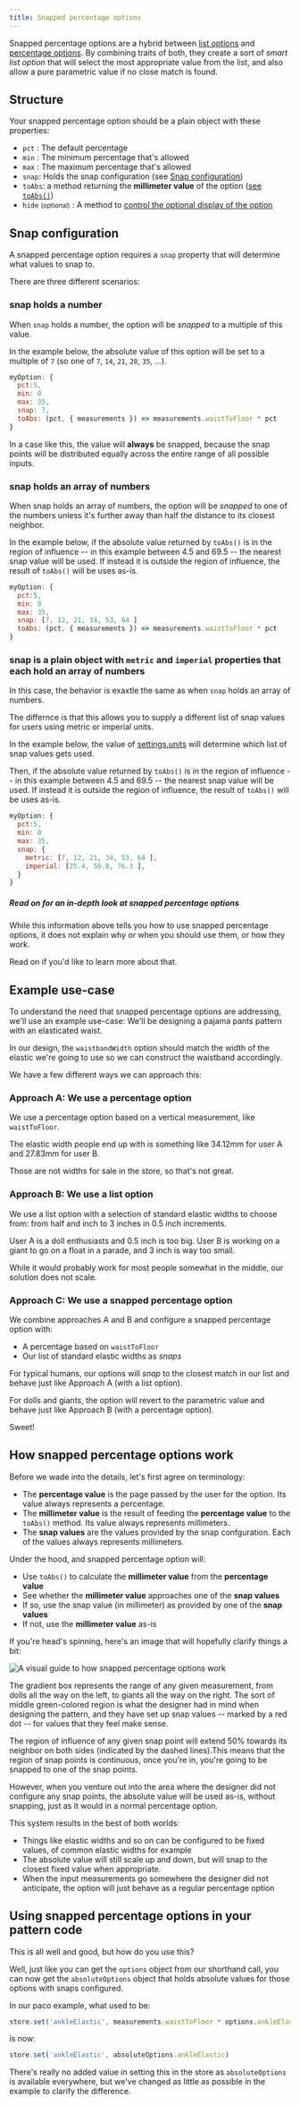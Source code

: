 ```yaml
---
title: Snapped percentage options
---
```


Snapped percentage options are a hybrid between [list options][list] and
[percentage options][pct]. By combining traits of both, they create a 
sort of *smart list option* that will select the most appropriate value
from the list, and also allow a pure parametric value if no close match 
is found.

## Structure

Your snapped percentage option should be a plain object with these properties:

 - `pct` : The default percentage 
 - `min` : The minimum percentage that's allowed
 - `max` : The maximum percentage that's allowed
 - `snap`: Holds the snap configuration (see [Snap configuration](#))
 - `toAbs`: a method returning the **millimeter value** of the option ([see `toAbs()`](toabs))
 - `hide` <small>(optional)</small> : A method to [control the optional display of the option][hide]

## Snap configuration

A snapped percentage option requires a `snap` property that will determine
what values to snap to.

There are three different scenarios:

### snap holds a number

When `snap` holds a number, the option will be *snapped* to a 
multiple of this value. 

In the example below, the absolute value of this option will be set to a multiple of `7` 
(so one of `7`, `14`, `21`, `28`, `35`, ...).

```js
myOption: {
  pct:5,
  min: 0
  max: 35,
  snap: 7,
  toAbs: (pct, { measurements }) => measurements.waistToFloor * pct
}
```

<Note>

In a case like this, the value will **always** be snapped, 
because the snap points will be distributed equally across the entire range 
of all possible inputs.

</Note>

### snap holds an array of numbers

When snap holds an array of numbers, the option will be *snapped* to one of 
the numbers unless it's further away than half the distance to its closest neighbor.

In the example below, if the absolute value returned by `toAbs()` is in the 
region of influence -- in this example between 4.5 and 69.5 --  the nearest snap value 
will be used. If instead it is outside the region of influence, the result of
`toAbs()` will be uses as-is.

```js
myOption: {
  pct:5,
  min: 0
  max: 35,
  snap: [7, 12, 21, 34, 53, 64 ]
  toAbs: (pct, { measurements }) => measurements.waistToFloor * pct
}
```

### snap is a plain object with `metric` and `imperial` properties that each hold an array of numbers

In this case, the behavior is exaxtle the same as when `snap` holds an array 
of numbers.

The differnce is that this allows you to supply a different list of snap values
for users using metric or imperial units. 

In the example below, the value of [settings.units](/api/settings/units) will 
determine which list of snap values gets used. 

Then, if the absolute value returned by `toAbs()` is in the 
region of influence -- in this example between 4.5 and 69.5 --  the nearest snap value 
will be used. If instead it is outside the region of influence, the result of
`toAbs()` will be uses as-is.

```js
myOption: {
  pct:5,
  min: 0
  max: 35,
  snap: {
    metric: [7, 12, 21, 34, 53, 64 ],
    imperial: [25.4, 50.8, 76.3 ],
  }
}
```

<Comment by="joost">

##### Read on for an in-depth look at snapped percentage options

While this information above tells you how to use snapped percentage options,
it does not explain why or when you should use them, or how they work.

Read on if you'd like to learn more about that.

</Comment>

## Example use-case

To understand the need that snapped percentage options are addressing,
we'll use an example use-case: We'll be designing a pajama pants pattern
with an elasticated waist.

In our design, the `waistbandWidth` option should match the width of the
elastic we're going to use so we can construct the waistband accordingly.

We have a few different ways we can approach this:

### Approach A: We use a percentage option

We use a percentage option based on a vertical measurement, like 
`waistToFloor`.

The elastic width people end up with is something like 34.12mm for
user A and 27.83mm for user B.

Those are not widths for sale in the store, so that's not great.

### Approach B: We use a list option

We use a list option with a selection of standard elastic
widths to choose from: from half and inch to 3 inches
in 0.5 inch increments.

User A is a doll enthusiasts and 0.5 inch is too big.
User B is working on a giant to go on a float in a parade, and 3 inch
is way too small.

While it would probably work for most people somewhat in the middle,
our solution does not scale.

### Approach C: We use a snapped percentage option

We combine approaches A and B and configure a snapped percentage option
with:

 - A percentage based on `waistToFloor`
 - Our list of standard elastic widths as *snaps*

For typical humans, our options will *snap* to the closest match in our
list and behave just like Approach A (with a list option).

For dolls and giants, the option will revert to the parametric value and
behave just like Approach B (with a percentage option).

Sweet!

## How snapped percentage options work

Before we wade into the details, let's first agree on terminology:

- The **percentage value** is the page passed by the user for the option.
Its value always represents a percentage.
- The **millimeter value** is the result of feeding the **percentage value** to
the `toAbs()` method. Its value always represents millimeters.
- The **snap values** are the values provided by the snap confguration.
Each of the values always represents millimeters.

Under the hood, and snapped percentage option will:

- Use `toAbs()` to calculate the **millimeter value** from the **percentage value**
- See whether the **millimeter value** approaches one of the **snap values**
- If so, use the snap value (in millimeter) as provided by one of the **snap values**
- If not, use the **millimeter value** as-is

If you're head's spinning, here's an image that will hopefully clarify things a bit:

![A visual guide to how snapped percentage options work](snap.png)

The gradient box represents the range of any given measurement, 
from dolls all the way on the left, to giants all the way on the right.
The sort of middle green-colored region is what the designer had in mind 
when designing the pattern, and they have set up snap values -- marked by
a red dot -- for values that they feel make sense.

The region of influence of any given snap point will extend 50% towards its 
neighbor on both sides (indicated by the dashed lines).This means that the 
region of snap points is continuous, once you're in, you're going to be 
snapped to one of the snap points.

However, when you venture out into the area where the designer did not 
configure any snap points, the absolute value will be used as-is, without
snapping, just as it would in a normal percentage option.

This system results in the best of both worlds:

- Things like elastic widths and so on can be configured to be fixed values, 
  of common elastic widths for example
- The absolute value will still scale up and down, but will snap to the closest 
  fixed value when appropriate.
- When the input measurements go somewhere the designer did not anticipate, 
  the option will just behave as a regular percentage option

## Using snapped percentage options in your pattern code

This is all well and good, but how do you use this?

Well, just like you can get the `options` object from our shorthand call, 
you can now get the `absoluteOptions` object that holds absolute values 
for those options with snaps configured.

In our paco example, what used to be:

```js
store.set('ankleElastic', measurements.waistToFloor * options.ankleElastic)
```

is now:

```js
store.set('ankleElastic', absoluteOptions.ankleElastic)
```

<Note>

There's really no added value in setting this in the store as `absoluteOptions` 
is available everywhere, but we've changed as little as possible in the example
to clarify the difference.

</Note>

[fromabs]: /reference/api/config/options/pct/fromabs
[toabs]: /reference/api/config/options/pct/toabs
[pct]: /reference/api/config/options/pct
[list]: /reference/api/config/options/list
[hide]: /reference/api/config/options#optionally-hide-options-by-configuring-a-hide-method

